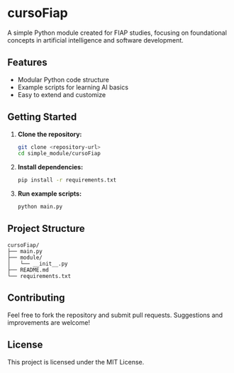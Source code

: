 # cursoFiap

A simple Python module created for FIAP studies, focusing on foundational concepts in artificial intelligence and software development.

## Features

- Modular Python code structure
- Example scripts for learning AI basics
- Easy to extend and customize

## Getting Started

1. **Clone the repository:**
    ```bash
    git clone <repository-url>
    cd simple_module/cursoFiap
    ```

2. **Install dependencies:**
    ```bash
    pip install -r requirements.txt
    ```

3. **Run example scripts:**
    ```bash
    python main.py
    ```

## Project Structure

```
cursoFiap/
├── main.py
├── module/
│   └── __init__.py
├── README.md
└── requirements.txt
```

## Contributing

Feel free to fork the repository and submit pull requests. Suggestions and improvements are welcome!

## License

This project is licensed under the MIT License.
